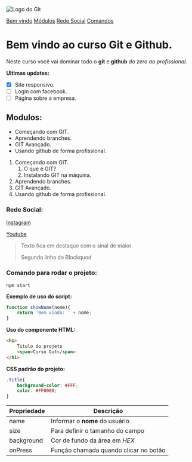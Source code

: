 ![Logo do Git](https://pythonforundergradengineers.com/posts/git/images/git_and_github_logo.png)

[Bem vindo](#bem-vindo-ao-curso-git-e-github)
[Módulos](#modulos)
[Rede Social](#rede-social)
[Comandos](#comando-para-rodar-o-projeto)

# Bem vindo ao curso Git e Github.
Neste curso você vai dominar todo o **git** e **github** _do zero ao profissional._

**Ultimas updates:**
- [X] Site responsivo.
- [ ] Login com facebook.
- [ ] Página sobre a empresa.

## Modulos:
* Começando com GIT.
* Aprendendo branches.
* GIT Avançado.
* Usando github de forma profissional.

1. Começando com GIT.
    1. O que é GIT?
    2. Instalando GIT na máquina.
2. Aprendendo branches.
3. GIT Avançado.
4. Usando github de forma profissional.

### Rede Social:
[Instagram](https://instagram.com/sujeitoprogramador)

[Youtube](https://youtube.com/c/sujeitoprogramador)

> Texto fica em destaque com o sinal de maior
>
> Segunda linha do Blockquod

### Comando para rodar o projeto:
```
npm start
```

**Exemplo de uso do script:**
```js
function showName(nome){
    return 'Bem vindo: ' + nome;
}
```

**Uso do componente HTML:**
```html
<h1>
    Titulo do projeto
    <span>Curso Gut</span>    
</h1>
```

**CSS padrão do projeto:**
```css
.title{
    background-color: #FFF;
    color: #FF0000;
}
```

Propriedade | Descrição
----------- | ---------
name | Informar o **nome** do usuário
size | Para definir o tamanho do campo
background | Cor de fundo da área em _HEX_
onPress | Função chamada quando clicar no botão